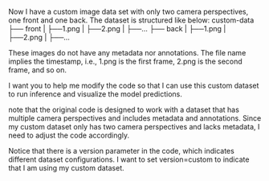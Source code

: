 Now I have a custom image data set with only two camera perspectives, one front and one back. The dataset is structured like below:
custom-data
├── front
| ├──1.png
| ├──2.png
| ├──...
├── back
| ├──1.png
| ├──2.png
| ├──...

These images do not have any metadata nor annotations. The file name implies the timestamp, i.e., 1.png is the first frame, 2.png is the second frame, and so on.

I want you to help me modify the code so that I can use this custom dataset to run inference and visualize the model predictions.

note that the original code is designed to work with a dataset that has multiple camera perspectives and includes metadata and annotations. Since my custom dataset only has two camera perspectives and lacks metadata, I need to adjust the code accordingly.

Notice that there is a version parameter in the code, which indicates different dataset configurations. I want to set version=custom to indicate that I am using my custom dataset.
